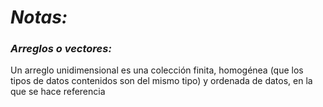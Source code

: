 # *Notas:*

### *Arreglos o vectores:*

Un arreglo unidimensional es una colección finita, homogénea (que los tipos de datos contenidos son del mismo tipo) y ordenada de datos, en la que se hace referencia
